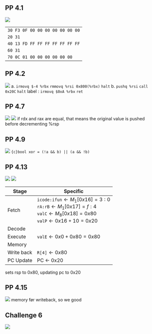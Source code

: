 ## PP 4.1
![](Pasted%20image%2020240313093510.png)

|                                 |
| ------------------------------- |
| `30 F3 0F 00 00 00 00 00 00 00` |
| `20 31`                         |
| `40 13 FD FF FF FF FF FF FF FF` |
| `60 31`                         |
| `70 0C 01 00 00 00 00 00 00`    |
## PP 4.2
![](Pasted%20image%2020240313094939.png)
a.
`irmovq $-4 %rbx`
`rmmovq %rsi 0x800(%rbx)`
`halt`
b.
`pushq %rsi`
`call 0x20C`
`halt`
label :
`irmovq $0xA %rbx`
`ret`
## PP 4.7
![](Pasted%20image%2020240313100253.png)
![](Pasted%20image%2020240313100308.png)
if rdx and rax are equal, that means the original value is pushed before decrementing %rsp
## PP 4.9
![](Pasted%20image%2020240313100815.png)
`{c}bool xor = (!a && b) || (a && !b)`
## PP 4.13
![](Pasted%20image%2020240313101220.png)
![](Pasted%20image%2020240313101300.png)


| Stage      | Specific                                                                                                                                                  |
| ---------- | --------------------------------------------------------------------------------------------------------------------------------------------------------- |
| Fetch      | `icode:ifun`$\leftarrow M_{1}[0x16]=3:0$<br>`rA:rB`$\leftarrow M_{1}[0x17]=f:4$<br>`valC`$\leftarrow M_{8}[0x18]=0x80$<br>`valP`$\leftarrow 0x16+10=0x20$ |
| Decode     |                                                                                                                                                           |
| Execute    | `valE`$\leftarrow 0x0 + 0x80=0x80$                                                                                                                        |
| Memory     |                                                                                                                                                           |
| Write back | `R[4]`$\leftarrow 0x80$                                                                                                                                   |
| PC Update  | PC <- 0x20                                                                                                                                                |
sets rsp to 0x80, updating pc to 0x20
## PP 4.15
![](Pasted%20image%2020240313103332.png)
memory før writeback, so we good
## Challenge 6
![](Pasted%20image%2020240313111342.png)
